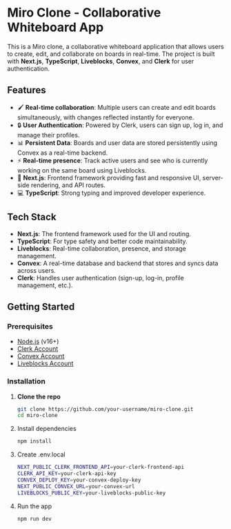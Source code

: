 # Miro Clone - Collaborative Whiteboard App

This is a Miro clone, a collaborative whiteboard application that allows users to create, edit, and collaborate on boards in real-time. The project is built with **Next.js**, **TypeScript**, **Liveblocks**, **Convex**, and **Clerk** for user authentication.

## Features

- 🖌 **Real-time collaboration**: Multiple users can create and edit boards simultaneously, with changes reflected instantly for everyone.
- 🔒 **User Authentication**: Powered by Clerk, users can sign up, log in, and manage their profiles.
- 📊 **Persistent Data**: Boards and user data are stored persistently using Convex as a real-time backend.
- ⚡ **Real-time presence**: Track active users and see who is currently working on the same board using Liveblocks.
- 🚀 **Next.js**: Frontend framework providing fast and responsive UI, server-side rendering, and API routes.
- 💻 **TypeScript**: Strong typing and improved developer experience.

## Tech Stack

- **Next.js**: The frontend framework used for the UI and routing.
- **TypeScript**: For type safety and better code maintainability.
- **Liveblocks**: Real-time collaboration, presence, and storage management.
- **Convex**: A real-time database and backend that stores and syncs data across users.
- **Clerk**: Handles user authentication (sign-up, log-in, profile management, etc.).

## Getting Started

### Prerequisites

- [Node.js](https://nodejs.org/) (v16+)
- [Clerk Account](https://clerk.dev/)
- [Convex Account](https://convex.dev/)
- [Liveblocks Account](https://liveblocks.io/)

### Installation

1. **Clone the repo**

   ```bash
   git clone https://github.com/your-username/miro-clone.git
   cd miro-clone
2. Install dependencies
   ```bash
   npm install
3. Create .env.local
   ```bash
   NEXT_PUBLIC_CLERK_FRONTEND_API=your-clerk-frontend-api
   CLERK_API_KEY=your-clerk-api-key
   CONVEX_DEPLOY_KEY=your-convex-deploy-key
   NEXT_PUBLIC_CONVEX_URL=your-convex-url
   LIVEBLOCKS_PUBLIC_KEY=your-liveblocks-public-key
4. Run the app
   ```bash
   npm run dev


